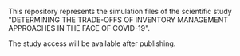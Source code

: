 This repository represents the simulation files of the scientific study "DETERMINING THE TRADE-OFFS OF INVENTORY MANAGEMENT APPROACHES IN THE FACE OF COVID-19".

The study access will be available after publishing.
